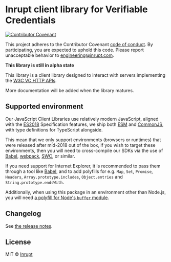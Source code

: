 # Inrupt client library for Verifiable Credentials

[![Contributor Covenant](https://img.shields.io/badge/Contributor%20Covenant-2.1-4baaaa.svg)](CODE-OF-CONDUCT.md)

This project adheres to the Contributor Covenant [code of conduct](CODE-OF-CONDUCT.md).
By participating, you are expected to uphold this code. Please report unacceptable
behavior to [engineering@inrupt.com](mailto:engineering@inrupt.com).

**This library is still in alpha state**

This library is a client library designed to interact with servers implementing
the [W3C VC HTTP APIs](https://w3c-ccg.github.io/vc-api/).

More documentation will be added when the library matures.

## Supported environment

Our JavaScript Client Libraries use relatively modern JavaScript, aligned with
the [ES2018](https://262.ecma-international.org/9.0/) Specification features, we
ship both [ESM](https://nodejs.org/docs/latest-v16.x/api/esm.html) and
[CommonJS](https://nodejs.org/docs/latest-v16.x/api/modules.html), with type
definitions for TypeScript alongside.

This mean that we only support environments (browsers or runtimes) that were
released after mid-2018 out of the box, if you wish to target these
environments, then you will need to cross-compile our SDKs via the use of
[Babel](https://babeljs.io), [webpack](https://webpack.js.org/),
[SWC](https://swc.rs/), or similar.

If you need support for Internet Explorer, it is recommended to pass them
through a tool like [Babel](https://babeljs.io), and to add polyfills for e.g.
`Map`, `Set`, `Promise`, `Headers`, `Array.prototype.includes`, `Object.entries`
and `String.prototype.endsWith`.

Additionally, when using this package in an environment other than Node.js, you
will need [a polyfill for Node's `buffer`
module](https://www.npmjs.com/package/buffer).

## Changelog

See [the release notes](https://github.com/inrupt/template-ts/blob/main/CHANGELOG.md).

## License

MIT © [Inrupt](https://inrupt.com)
